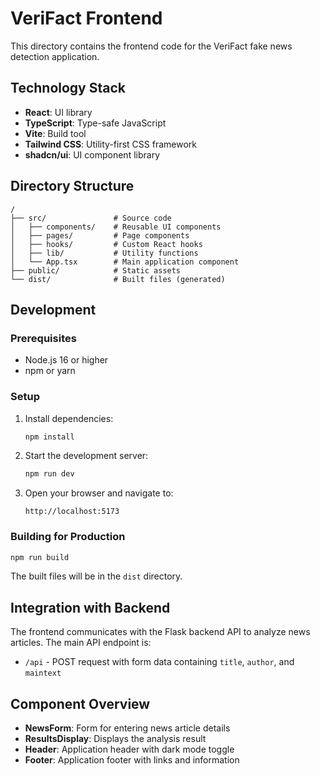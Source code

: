 # VeriFact Frontend

This directory contains the frontend code for the VeriFact fake news detection application.

## Technology Stack

- **React**: UI library
- **TypeScript**: Type-safe JavaScript
- **Vite**: Build tool
- **Tailwind CSS**: Utility-first CSS framework
- **shadcn/ui**: UI component library

## Directory Structure

```
/
├── src/               # Source code
│   ├── components/    # Reusable UI components
│   ├── pages/         # Page components
│   ├── hooks/         # Custom React hooks
│   ├── lib/           # Utility functions
│   └── App.tsx        # Main application component
├── public/            # Static assets
└── dist/              # Built files (generated)
```

## Development

### Prerequisites

- Node.js 16 or higher
- npm or yarn

### Setup

1. Install dependencies:
   ```bash
   npm install
   ```

2. Start the development server:
   ```bash
   npm run dev
   ```

3. Open your browser and navigate to:
   ```
   http://localhost:5173
   ```

### Building for Production

```bash
npm run build
```

The built files will be in the `dist` directory.

## Integration with Backend

The frontend communicates with the Flask backend API to analyze news articles. The main API endpoint is:

- `/api` - POST request with form data containing `title`, `author`, and `maintext`

## Component Overview

- **NewsForm**: Form for entering news article details
- **ResultsDisplay**: Displays the analysis result
- **Header**: Application header with dark mode toggle
- **Footer**: Application footer with links and information
